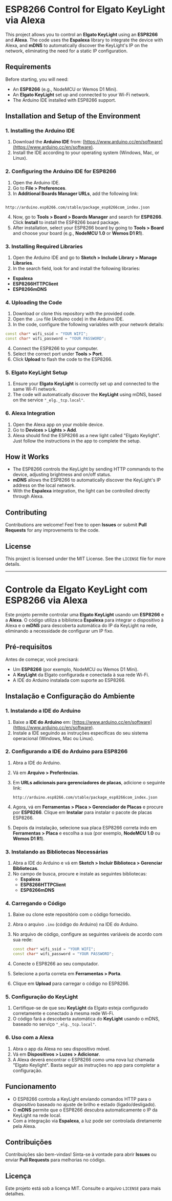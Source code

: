 # ESP8266 Control for Elgato KeyLight via Alexa

This project allows you to control an **Elgato KeyLight** using an **ESP8266** and **Alexa**. The code uses the **Espalexa** library to integrate the device with Alexa, and **mDNS** to automatically discover the KeyLight's IP on the network, eliminating the need for a static IP configuration.

## Requirements

Before starting, you will need:

- An **ESP8266** (e.g., NodeMCU or Wemos D1 Mini).
- An **Elgato KeyLight** set up and connected to your Wi-Fi network.
- The Arduino IDE installed with ESP8266 support.

## Installation and Setup of the Environment

### 1. Installing the Arduino IDE

1. Download the **Arduino IDE** from: [https://www.arduino.cc/en/software](https://www.arduino.cc/en/software).
2. Install the IDE according to your operating system (Windows, Mac, or Linux).

### 2. Configuring the Arduino IDE for ESP8266

1. Open the Arduino IDE.
2. Go to **File > Preferences**.
3. In **Additional Boards Manager URLs**, add the following link:

```

http://arduino.esp8266.com/stable/package_esp8266com_index.json

```

4. Now, go to **Tools > Board > Boards Manager** and search for **ESP8266**. Click **Install** to install the ESP8266 board package.
5. After installation, select your ESP8266 board by going to **Tools > Board** and choose your board (e.g., **NodeMCU 1.0** or **Wemos D1 R1**).

### 3. Installing Required Libraries

1. Open the Arduino IDE and go to **Sketch > Include Library > Manage Libraries**.
2. In the search field, look for and install the following libraries:

- **Espalexa**
- **ESP8266HTTPClient**
- **ESP8266mDNS**

### 4. Uploading the Code

1. Download or clone this repository with the provided code.
2. Open the `.ino` file (Arduino code) in the Arduino IDE.
3. In the code, configure the following variables with your network details:

```cpp
const char* wifi_ssid = "YOUR WIFI";
const char* wifi_password = "YOUR PASSWORD";
```

4. Connect the ESP8266 to your computer.
5. Select the correct port under **Tools > Port**.
6. Click **Upload** to flash the code to the ESP8266.

### 5. Elgato KeyLight Setup

1. Ensure your **Elgato KeyLight** is correctly set up and connected to the same Wi-Fi network.
2. The code will automatically discover the **KeyLight** using mDNS, based on the service `"_elg._tcp.local"`.

### 6. Alexa Integration

1. Open the Alexa app on your mobile device.
2. Go to **Devices > Lights > Add**.
3. Alexa should find the ESP8266 as a new light called "Elgato Keylight". Just follow the instructions in the app to complete the setup.

## How it Works

- The ESP8266 controls the KeyLight by sending HTTP commands to the device, adjusting brightness and on/off status.
- **mDNS** allows the ESP8266 to automatically discover the KeyLight's IP address on the local network.
- With the **Espalexa** integration, the light can be controlled directly through Alexa.

## Contributing

Contributions are welcome! Feel free to open **Issues** or submit **Pull Requests** for any improvements to the code.

## License

This project is licensed under the MIT License. See the `LICENSE` file for more details.

---

# Controle da Elgato KeyLight com ESP8266 via Alexa

Este projeto permite controlar uma **Elgato KeyLight** usando um **ESP8266** e a **Alexa**. O código utiliza a biblioteca **Espalexa** para integrar o dispositivo à Alexa e o **mDNS** para descoberta automática do IP da KeyLight na rede, eliminando a necessidade de configurar um IP fixo.

## Pré-requisitos

Antes de começar, você precisará:

- Um **ESP8266** (por exemplo, NodeMCU ou Wemos D1 Mini).
- A **KeyLight** da Elgato configurada e conectada à sua rede Wi-Fi.
- A IDE do Arduino instalada com suporte ao ESP8266.

## Instalação e Configuração do Ambiente

### 1. Instalando a IDE do Arduino

1. Baixe a **IDE do Arduino** em: [https://www.arduino.cc/en/software](https://www.arduino.cc/en/software).
2. Instale a IDE seguindo as instruções específicas do seu sistema operacional (Windows, Mac ou Linux).

### 2. Configurando a IDE do Arduino para ESP8266

1. Abra a IDE do Arduino.
2. Vá em **Arquivo > Preferências**.
3. Em **URLs adicionais para gerenciadores de placas**, adicione o seguinte link:

   ```
   http://arduino.esp8266.com/stable/package_esp8266com_index.json
   ```

4. Agora, vá em **Ferramentas > Placa > Gerenciador de Placas** e procure por **ESP8266**. Clique em **Instalar** para instalar o pacote de placas ESP8266.
5. Depois da instalação, selecione sua placa ESP8266 correta indo em **Ferramentas > Placa** e escolha a sua (por exemplo, **NodeMCU 1.0** ou **Wemos D1 R1**).

### 3. Instalando as Bibliotecas Necessárias

1. Abra a IDE do Arduino e vá em **Sketch > Incluir Biblioteca > Gerenciar Bibliotecas**.
2. No campo de busca, procure e instale as seguintes bibliotecas:
   - **Espalexa**
   - **ESP8266HTTPClient**
   - **ESP8266mDNS**

### 4. Carregando o Código

1. Baixe ou clone este repositório com o código fornecido.
2. Abra o arquivo `.ino` (código do Arduino) na IDE do Arduino.
3. No arquivo de código, configure as seguintes variáveis de acordo com sua rede:

   ```cpp
   const char* wifi_ssid = "YOUR WIFI";
   const char* wifi_password = "YOUR PASSWORD";
   ```

4. Conecte o ESP8266 ao seu computador.
5. Selecione a porta correta em **Ferramentas > Porta**.
6. Clique em **Upload** para carregar o código no ESP8266.

### 5. Configuração do KeyLight

1. Certifique-se de que seu **KeyLight** da Elgato esteja configurado corretamente e conectado à mesma rede Wi-Fi.
2. O código fará a descoberta automática do **KeyLight** usando o mDNS, baseado no serviço `"_elg._tcp.local"`.

### 6. Uso com a Alexa

1. Abra o app da Alexa no seu dispositivo móvel.
2. Vá em **Dispositivos > Luzes > Adicionar**.
3. A Alexa deverá encontrar o ESP8266 como uma nova luz chamada "Elgato Keylight". Basta seguir as instruções no app para completar a configuração.

## Funcionamento

- O ESP8266 controla a KeyLight enviando comandos HTTP para o dispositivo baseado no ajuste de brilho e estado (ligado/desligado).
- O **mDNS** permite que o ESP8266 descubra automaticamente o IP da KeyLight na rede local.
- Com a integração via **Espalexa**, a luz pode ser controlada diretamente pela Alexa.

## Contribuições

Contribuições são bem-vindas! Sinta-se à vontade para abrir **Issues** ou enviar **Pull Requests** para melhorias no código.

## Licença

Este projeto está sob a licença MIT. Consulte o arquivo `LICENSE` para mais detalhes.
